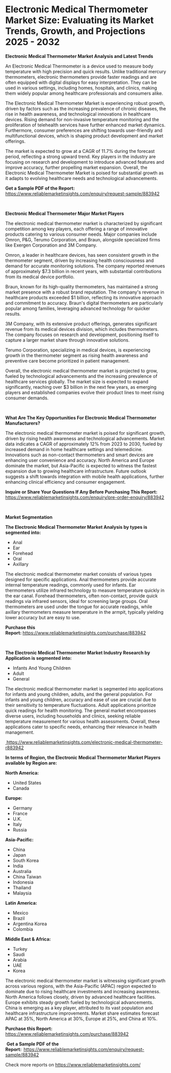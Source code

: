 <p><h1>Electronic Medical Thermometer Market Size: Evaluating its Market Trends, Growth, and Projections 2025 - 2032</h1></p><p><strong>Electronic Medical Thermometer Market Analysis and Latest Trends</strong></p>
<p><p>An Electronic Medical Thermometer is a device used to measure body temperature with high precision and quick results. Unlike traditional mercury thermometers, electronic thermometers provide faster readings and are often equipped with digital displays for easy interpretation. They can be used in various settings, including homes, hospitals, and clinics, making them widely popular among healthcare professionals and consumers alike.</p><p>The Electronic Medical Thermometer Market is experiencing robust growth, driven by factors such as the increasing prevalence of chronic diseases, the rise in health awareness, and technological innovations in healthcare devices. Rising demand for non-invasive temperature monitoring and the proliferation of telehealth services have further enhanced market dynamics. Furthermore, consumer preferences are shifting towards user-friendly and multifunctional devices, which is shaping product development and market offerings.</p><p>The market is expected to grow at a CAGR of 11.7% during the forecast period, reflecting a strong upward trend. Key players in the industry are focusing on research and development to introduce advanced features and improve accuracy, further propelling market expansion. Overall, the Electronic Medical Thermometer Market is poised for substantial growth as it adapts to evolving healthcare needs and technological advancements.</p></p>
<p><strong>Get a Sample PDF of the Report:&nbsp;</strong> <a href="https://www.reliablemarketinsights.com/enquiry/request-sample/883942?utm_campaign=2280&utm_medium=2&utm_source=Github&utm_content=ia&utm_term=04042025&utm_id=electronic-medical-thermometer">https://www.reliablemarketinsights.com/enquiry/request-sample/883942</a></p>
<p>&nbsp;</p>
<p><strong>Electronic Medical Thermometer Major Market Players</strong></p>
<p><p>The electronic medical thermometer market is characterized by significant competition among key players, each offering a range of innovative products catering to various consumer needs. Major companies include Omron, P&G, Terumo Corporation, and Braun, alongside specialized firms like Exergen Corporation and 3M Company. </p><p>Omron, a leader in healthcare devices, has seen consistent growth in the thermometer segment, driven by increasing health consciousness and demand for accurate monitoring solutions. The company reported revenues of approximately $7.3 billion in recent years, with substantial contributions from its medical device portfolio.</p><p>Braun, known for its high-quality thermometers, has maintained a strong market presence with a robust brand reputation. The company's revenue in healthcare products exceeded $1 billion, reflecting its innovative approach and commitment to accuracy. Braun's digital thermometers are particularly popular among families, leveraging advanced technology for quicker results.</p><p>3M Company, with its extensive product offerings, generates significant revenue from its medical devices division, which includes thermometers. The company focuses on research and development, positioning itself to capture a larger market share through innovative solutions.</p><p>Terumo Corporation, specializing in medical devices, is experiencing growth in the thermometer segment as rising health awareness and preventive care become prioritized in patient management. </p><p>Overall, the electronic medical thermometer market is projected to grow, fueled by technological advancements and the increasing prevalence of healthcare services globally. The market size is expected to expand significantly, reaching over $3 billion in the next few years, as emerging players and established companies evolve their product lines to meet rising consumer demands.</p></p>
<p>&nbsp;</p>
<p><strong>What Are The Key Opportunities For Electronic Medical Thermometer Manufacturers?</strong></p>
<p><p>The electronic medical thermometer market is poised for significant growth, driven by rising health awareness and technological advancements. Market data indicates a CAGR of approximately 12% from 2023 to 2030, fueled by increased demand in home healthcare settings and telemedicine. Innovations such as non-contact thermometers and smart devices are enhancing user convenience and accuracy. North America and Europe dominate the market, but Asia-Pacific is expected to witness the fastest expansion due to growing healthcare infrastructure. Future outlook suggests a shift towards integration with mobile health applications, further enhancing clinical efficiency and consumer engagement.</p></p>
<p><strong>Inquire or Share Your Questions If Any Before Purchasing This Report:</strong> <a href="https://www.reliablemarketinsights.com/enquiry/pre-order-enquiry/883942?utm_campaign=2280&utm_medium=2&utm_source=Github&utm_content=ia&utm_term=04042025&utm_id=electronic-medical-thermometer">https://www.reliablemarketinsights.com/enquiry/pre-order-enquiry/883942</a></p>
<p>&nbsp;</p>
<p><strong>Market Segmentation</strong></p>
<p><strong>The Electronic Medical Thermometer Market Analysis by types is segmented into:</strong></p>
<p><ul><li>Anal</li><li>Ear</li><li>Forehead</li><li>Oral</li><li>Axillary</li></ul></p>
<p><p>The electronic medical thermometer market consists of various types designed for specific applications. Anal thermometers provide accurate internal temperature readings, commonly used for infants. Ear thermometers utilize infrared technology to measure temperature quickly in the ear canal. Forehead thermometers, often non-contact, provide quick readings via infrared sensors, ideal for screening large groups. Oral thermometers are used under the tongue for accurate readings, while axillary thermometers measure temperature in the armpit, typically yielding lower accuracy but are easy to use.</p></p>
<p><strong>Purchase this Report:&nbsp;</strong><a href="https://www.reliablemarketinsights.com/purchase/883942?utm_campaign=2280&utm_medium=2&utm_source=Github&utm_content=ia&utm_term=04042025&utm_id=electronic-medical-thermometer">https://www.reliablemarketinsights.com/purchase/883942</a></p>
<p>&nbsp;</p>
<p><strong>The Electronic Medical Thermometer Market Industry Research by Application is segmented into:</strong></p>
<p><ul><li>Infants And Young Children</li><li>Adult</li><li>General</li></ul></p>
<p><p>The electronic medical thermometer market is segmented into applications for infants and young children, adults, and the general population. For infants and young children, accuracy and ease of use are crucial due to their sensitivity to temperature fluctuations. Adult applications prioritize quick readings for health monitoring. The general market encompasses diverse users, including households and clinics, seeking reliable temperature measurement for various health assessments. Overall, these applications cater to specific needs, enhancing their relevance in health management.</p></p>
<p><a href="https://www.reliablemarketinsights.com/electronic-medical-thermometer-r883942?utm_campaign=2280&utm_medium=2&utm_source=Github&utm_content=ia&utm_term=04042025&utm_id=electronic-medical-thermometer">&nbsp;https://www.reliablemarketinsights.com/electronic-medical-thermometer-r883942</a></p>
<p><strong>In terms of Region, the Electronic Medical Thermometer Market Players available by Region are:</strong></p>
<p>
    <p> <strong> North America: </strong>
        <ul>
            <li>United States</li>
            <li>Canada</li>
        </ul>
        </p> 
    <p> <strong> Europe: </strong>
        <ul>
            <li>Germany</li>
            <li>France</li>
            <li>U.K.</li>
            <li>Italy</li>
            <li>Russia</li>
        </ul>
        </p> 
    <p> <strong> Asia-Pacific: </strong>
        <ul>
            <li>China</li>
            <li>Japan</li>
            <li>South Korea</li>
            <li>India</li>
            <li>Australia</li>
            <li>China Taiwan</li>
            <li>Indonesia</li>
            <li>Thailand</li>
            <li>Malaysia</li>
        </ul>
        </p> 
    <p> <strong> Latin America: </strong>
        <ul>
            <li>Mexico</li>
            <li>Brazil</li>
            <li>Argentina Korea</li>
            <li>Colombia</li>
        </ul>
        </p> 
    <p> <strong> Middle East & Africa: </strong>
        <ul>
            <li>Turkey</li>
            <li>Saudi</li>
            <li>Arabia</li>
            <li>UAE</li>
            <li>Korea</li>
        </ul>
    </p>
    </p>
<p><p>The electronic medical thermometer market is witnessing significant growth across various regions, with the Asia-Pacific (APAC) region expected to dominate due to rising healthcare investments and increasing awareness. North America follows closely, driven by advanced healthcare facilities. Europe exhibits steady growth fueled by technological advancements. China is emerging as a key player, attributed to its vast population and healthcare infrastructure improvements. Market share estimates forecast APAC at 35%, North America at 30%, Europe at 25%, and China at 10%.</p></p>
<p><strong>Purchase this Report: </strong><a href="https://www.reliablemarketinsights.com/purchase/883942?utm_campaign=2280&utm_medium=2&utm_source=Github&utm_content=ia&utm_term=04042025&utm_id=electronic-medical-thermometer">https://www.reliablemarketinsights.com/purchase/883942</a></p>
<p>&nbsp;<strong>Get a Sample PDF of the Report:&nbsp;&nbsp;</strong><a href="https://www.reliablemarketinsights.com/enquiry/request-sample/883942?utm_campaign=2280&utm_medium=2&utm_source=Github&utm_content=ia&utm_term=04042025&utm_id=electronic-medical-thermometer">https://www.reliablemarketinsights.com/enquiry/request-sample/883942</a></p>
<p><strong></strong></p>
<p>Check more reports on <a href="https://www.reliablemarketinsights.com/?utm_campaign=2280&utm_medium=2&utm_source=Github&utm_content=ia&utm_term=04042025&utm_id=electronic-medical-thermometer">https://www.reliablemarketinsights.com/</a></p>